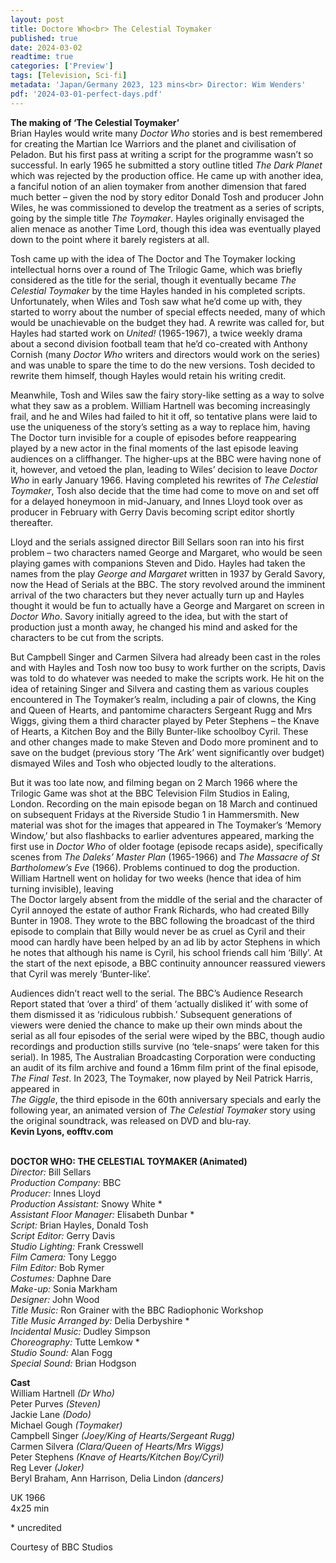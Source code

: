 ```yaml
---
layout: post
title: Doctore Who<br> The Celestial Toymaker
published: true
date: 2024-03-02
readtime: true
categories: ['Preview']
tags: [Television, Sci-fi]
metadata: 'Japan/Germany 2023, 123 mins<br> Director: Wim Wenders'
pdf: '2024-03-01-perfect-days.pdf'
---
```


**The making of ‘The Celestial Toymaker’**  
Brian Hayles would write many _Doctor Who_ stories and is best remembered for creating the Martian Ice Warriors and the planet and civilisation of Peladon. But his first pass at writing a script for the programme wasn’t so successful. In early 1965 he submitted a story outline titled _The Dark Planet_ which was rejected by the production office. He came up with another idea, a fanciful notion of an alien toymaker from another dimension that fared much better – given the nod by story editor Donald Tosh and producer John Wiles, he was commissioned to develop the treatment as a series of scripts, going by the simple title _The Toymaker_. Hayles originally envisaged the alien menace as another Time Lord, though this idea was eventually played down to the point where it barely registers at all.

Tosh came up with the idea of The Doctor and The Toymaker locking intellectual horns over a round of The Trilogic Game, which was briefly considered as the title for the serial, though it eventually became _The Celestial Toymaker_ by the time Hayles handed in his completed scripts. Unfortunately, when Wiles and Tosh saw what he’d come up with, they started to worry about the number of special effects needed, many of which would be unachievable on the budget they had. A rewrite was called for, but Hayles had started work on _United!_ (1965-1967), a twice weekly drama about a second division football team that he’d co-created with Anthony Cornish (many _Doctor Who_ writers and directors would work on the series) and was unable to spare the time to do the new versions. Tosh decided to rewrite them himself, though Hayles would retain his writing credit.

Meanwhile, Tosh and Wiles saw the fairy story-like setting as a way to solve what they saw as a problem. William Hartnell was becoming increasingly frail, and he and Wiles had failed to hit it off, so tentative plans were laid to use the uniqueness of the story’s setting as a way to replace him, having The Doctor turn invisible for a couple of episodes before reappearing played by a new actor in the final moments of the last episode leaving audiences on a cliffhanger. The higher-ups at the BBC were having none of it, however, and vetoed the plan, leading to Wiles’ decision to leave _Doctor Who_ in early January 1966. Having completed his rewrites of _The Celestial Toymaker_, Tosh also decide that the time had come to move on and set off for a delayed honeymoon in mid-January, and Innes Lloyd took over as producer in February with Gerry Davis becoming script editor shortly thereafter.

Lloyd and the serials assigned director Bill Sellars soon ran into his first problem – two characters named George and Margaret, who would be seen playing games with companions Steven and Dido. Hayles had taken the names from the play _George and Margaret_ written in 1937 by Gerald Savory, now the Head of Serials at the BBC. The story revolved around the imminent arrival of the two characters but they never actually turn up and Hayles thought it would be fun to actually have a George and Margaret on screen in _Doctor Who_. Savory initially agreed to the idea, but with the start of production just a month away, he changed his mind and asked for the characters to be cut from the scripts.

But Campbell Singer and Carmen Silvera had already been cast in the roles and with Hayles and Tosh now too busy to work further on the scripts, Davis was told to do whatever was needed to make the scripts work. He hit on the idea of retaining Singer and Silvera and casting them as various couples encountered in The Toymaker’s realm, including a pair of clowns, the King and Queen of Hearts, and pantomime characters Sergeant Rugg and Mrs Wiggs, giving them a third character played by Peter Stephens – the Knave of Hearts, a Kitchen Boy and the Billy Bunter-like schoolboy Cyril. These and other changes made to make Steven and Dodo more prominent and to save on the budget (previous story ‘The Ark’ went significantly over budget) dismayed Wiles and Tosh who objected loudly to the alterations.

But it was too late now, and filming began on 2 March 1966 where the Trilogic Game was shot at the BBC Television Film Studios in Ealing, London. Recording on the main episode began on 18 March and continued on subsequent Fridays at the Riverside Studio 1 in Hammersmith. New material was shot for the images that appeared in The Toymaker’s ‘Memory Window,’ but also flashbacks to earlier adventures appeared, marking the first use in _Doctor Who_ of older footage (episode recaps aside), specifically scenes from _The Daleks’ Master Plan_ (1965-1966) and _The Massacre of St Bartholomew’s Eve_ (1966). Problems continued to dog the production. William Hartnell went on holiday for two weeks (hence that idea of him turning invisible), leaving  
The Doctor largely absent from the middle of the serial and the character of Cyril annoyed the estate of author Frank Richards, who had created Billy Bunter in 1908. They wrote to the BBC following the broadcast of the third episode to complain that Billy would never be as cruel as Cyril and their mood can hardly have been helped by an ad lib by actor Stephens in which he notes that although his name is Cyril, his school friends call him ‘Billy’. At the start of the next episode, a BBC continuity announcer reassured viewers that Cyril was merely ‘Bunter-like’.

Audiences didn’t react well to the serial. The BBC’s Audience Research Report stated that ‘over a third’ of them ‘actually disliked it’ with some of them dismissed it as ‘ridiculous rubbish.’ Subsequent generations of viewers were denied the chance to make up their own minds about the serial as all four episodes of the serial were wiped by the BBC, though audio recordings and production stills survive (no ‘tele-snaps’ were taken for this serial). In 1985, The Australian Broadcasting Corporation were conducting an audit of its film archive and found a 16mm film print of the final episode, _The Final Test_. In 2023, The Toymaker, now played by Neil Patrick Harris, appeared in  
_The Giggle_, the third episode in the 60th anniversary specials and early the following year, an animated version of _The Celestial Toymaker_ story using the original soundtrack, was released on DVD and blu-ray.  
**Kevin Lyons, eofftv.com**  
<br>

**DOCTOR WHO: THE CELESTIAL TOYMAKER (Animated)**  
_Director:_ Bill Sellars  
_Production Company:_ BBC  
_Producer:_ Innes Lloyd  
_Production Assistant:_ Snowy White *  
_Assistant Floor Manager:_ Elisabeth Dunbar *  
_Script:_ Brian Hayles, Donald Tosh  
_Script Editor:_ Gerry Davis  
_Studio Lighting:_ Frank Cresswell  
_Film Camera:_ Tony Leggo  
_Film Editor:_ Bob Rymer  
_Costumes:_ Daphne Dare  
_Make-up:_ Sonia Markham  
_Designer:_ John Wood  
_Title Music:_ Ron Grainer with the BBC Radiophonic Workshop  
_Title Music Arranged by:_ Delia Derbyshire *  
_Incidental Music:_ Dudley Simpson  
_Choreography:_ Tutte Lemkow *  
_Studio Sound:_ Alan Fogg  
_Special Sound:_ Brian Hodgson  

**Cast**  
William Hartnell _(Dr Who)_  
Peter Purves _(Steven)_  
Jackie Lane _(Dodo)_  
Michael Gough _(Toymaker)_  
Campbell Singer _(Joey/King of Hearts/Sergeant_ _Rugg)_  
Carmen Silvera _(Clara/Queen of Hearts/Mrs Wiggs)_  
Peter Stephens _(Knave of Hearts/Kitchen Boy/Cyril)_  
Reg Lever _(Joker)_  
Beryl Braham, Ann Harrison, Delia Lindon _(dancers)_  

UK 1966  
4x25 min  

\* uncredited

Courtesy of BBC Studios
<!--stackedit_data:
eyJoaXN0b3J5IjpbMTYyOTcxMzA0M119
-->